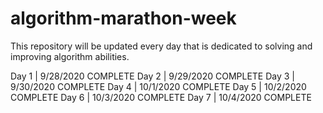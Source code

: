 # algorithm-marathon-week
This repository will be updated every day that is dedicated to solving and improving algorithm abilities.

Day 1 | 9/28/2020 COMPLETE
Day 2 | 9/29/2020 COMPLETE
Day 3 | 9/30/2020 COMPLETE
Day 4 | 10/1/2020 COMPLETE
Day 5 | 10/2/2020 COMPLETE
Day 6 | 10/3/2020 COMPLETE
Day 7 | 10/4/2020 COMPLETE

